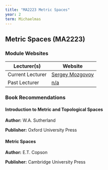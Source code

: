 ```yaml
---
title: "MA2223 Metric Spaces"
year: 2
term: Michaelmas
---
```

## Metric Spaces (MA2223)
### Module Websites

| Lecturer(s)  | Website |
| ------------- | ------------- |
| Current Lecturer | [Sergey Mozgovoy](https://www.maths.tcd.ie/~mozgovoy/) |
|  Past Lecturer |  [n/a](https://www.maths.tcd.ie/) |

### Book Recommendations

#### Introduction to Metric and Topological Spaces

**Author:** W.A. Sutherland

**Publisher:** Oxford University Press

#### Metric Spaces

**Author:** E.T. Copson

**Publisher:** Cambridge University Press
